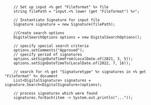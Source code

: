         
        // Set up input <% get "Fileformat" %> file
        string filePath = "input.<% lower (get "Fileformat") %>";

        // Instantiate Signature for input file
        Signature signature = new Signature(filePath);

        //Create search options
        DigitalSearchOptions options = new DigitalSearchOptions();

        // specify special search criteria
        options.setComments("Approved");
        // specify period of signatures
        options.setSignDateTimeFrom(LocalDate.of(2021, 3, 5));
        options.setSignDateTimeTo(LocalDate.of(2022, 7, 16));
        
        // search for <% get "Signaturetype" %> signatures in <% get "Fileformat" %> document
        List<DigitalSignature> signatures = signature.Search<DigitalSignature>(options);

        // process signatures which were found 
        signatures.forEach(item -> System.out.println("..."));
